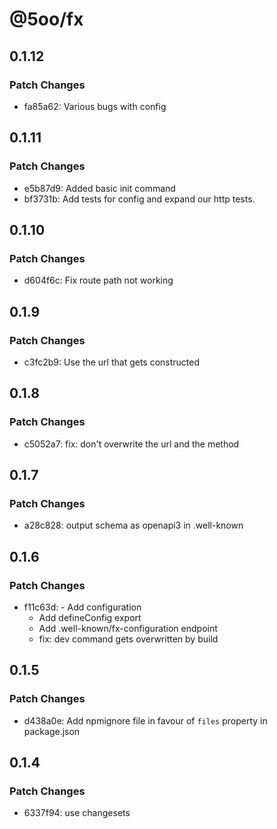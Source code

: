 # @5oo/fx

## 0.1.12

### Patch Changes

- fa85a62: Various bugs with config

## 0.1.11

### Patch Changes

- e5b87d9: Added basic init command
- bf3731b: Add tests for config and expand our http tests.

## 0.1.10

### Patch Changes

- d604f6c: Fix route path not working

## 0.1.9

### Patch Changes

- c3fc2b9: Use the url that gets constructed

## 0.1.8

### Patch Changes

- c5052a7: fix: don't overwrite the url and the method

## 0.1.7

### Patch Changes

- a28c828: output schema as openapi3 in .well-known

## 0.1.6

### Patch Changes

- f11c63d: - Add configuration
  - Add defineConfig export
  - Add .well-known/fx-configuration endpoint
  - fix: dev command gets overwritten by build

## 0.1.5

### Patch Changes

- d438a0e: Add npmignore file in favour of `files` property in package.json

## 0.1.4

### Patch Changes

- 6337f94: use changesets
